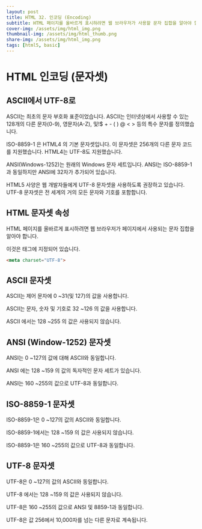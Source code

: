 ```yaml
---
layout: post
title: HTML 32. 인코딩 (Encoding)
subtitle: HTML 페이지를 올바르게 표시하려면 웹 브라우저가 사용할 문자 집합을 알아야 합니다.
cover-img: /assets/img/html_img.png
thumbnail-img: /assets/img/html_thumb.png
share-img: /assets/img/html_img.png
tags: [html5, basic]
---
```


# HTML 인코딩 (문자셋)

## ASCII에서 UTF-8로

ASCII는 최초의 문자 부호화 표준이었습니다. ASCII는 인터넷상에서 사용할 수 있는 128개의 다른 문자(0-9), 영문자(A-Z), 및!$ + - ( ) @ < > 등의 특수 문자를 정의했습니다.

ISO-8859-1 은 HTML4 의 기본 문자셋입니다. 이 문자셋은 256개의 다른 문자 코드를 지원했습니다. HTML4는 UTF-8도 지원했습니다.

ANSI(Windows-1252)는 원래의 Windows 문자 세트입니다. ANSI는 ISO-8859-1과 동일하지만 ANSI에 32자가 추가되어 있습니다.

HTML5 사양은 웹 개발자들에게 UTF-8 문자셋을 사용하도록 권장하고 있습니다. UTF-8 문자셋은 전 세계의 거의 모든 문자와 기호를 포함합니다.

## HTML 문자셋 속성

HTML 페이지를 올바르게 표시하려면 웹 브라우저가 페이지에서 사용되는 문자 집합을 알아야 합니다.

이것은 <meta>태그에 지정되어 있습니다.

```html
<meta charset="UTF-8">
```

## ASCII 문자셋

ASCII는 제어 문자에 0 ~31(및 127)의 값을 사용합니다.

ASCII는 문자, 숫자 및 기호로 32 ~126 의 값을 사용합니다.

ASCII 에서는 128 ~255 의 값은 사용되지 않습니다.

## ANSI (Window-1252) 문자셋

ANSI는 0 ~127의 값에 대해 ASCII와 동일합니다.

ANSI 에는 128 ~159 의 값의 독자적인 문자 세트가 있습니다.

ANSI는 160 ~255의 값으로 UTF-8과 동일합니다.

## ISO-8859-1 문자셋

ISO-8859-1은 0 ~127의 값의 ASCII와 동일합니다.

ISO-8859-1에서는 128 ~159 의 값은 사용되지 않습니다.

ISO-8859-1은 160 ~255의 값으로 UTF-8과 동일합니다.

## UTF-8 문자셋

UTF-8은 0 ~127의 값의 ASCII와 동일합니다.

UTF-8 에서는 128 ~159 의 값은 사용되지 않습니다.

UTF-8은 160 ~255의 값으로 ANSI 및 8859-1과 동일합니다.

UTF-8은 값 256에서 10,000자를 넘는 다른 문자로 계속됩니다.
